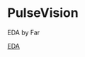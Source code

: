 # PulseVision


EDA by Far

[EDA](https://colab.research.google.com/drive/1_GprDeHo8zVY_5ZHRrUMAKxvoMGGTLze)
